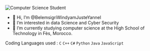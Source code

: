 ![Computer Science Student](https://github.com/user-attachments/assets/754b29f9-9744-4f98-a0bc-3d3a11378da0)

- 👋 Hi, I’m @BelemsigriWindyamJusteYannel
- 👀 I’m interested in data Science and Cyber Security
- 🌱 I’m currently studying computer science at the High School of Technology in Fès, Morocco.

Coding Languages used :
`C`
`C++`
`C#`
`Python`
`Java`
`JavaScript`
